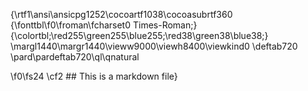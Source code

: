 {\rtf1\ansi\ansicpg1252\cocoartf1038\cocoasubrtf360
{\fonttbl\f0\froman\fcharset0 Times-Roman;}
{\colortbl;\red255\green255\blue255;\red38\green38\blue38;}
\margl1440\margr1440\vieww9000\viewh8400\viewkind0
\deftab720
\pard\pardeftab720\ql\qnatural

\f0\fs24 \cf2 ## This is a markdown file}